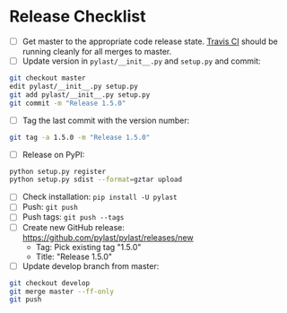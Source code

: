 # Release Checklist

* [ ] Get master to the appropriate code release state. [Travis CI](https://travis-ci.org/pylast/pylast) should be running cleanly for all merges to master.
* [ ] Update version in `pylast/__init__.py` and `setup.py` and commit:
```bash
git checkout master
edit pylast/__init__.py setup.py
git add pylast/__init__.py setup.py
git commit -m "Release 1.5.0"
```
* [ ] Tag the last commit with the version number:
```bash
git tag -a 1.5.0 -m "Release 1.5.0"
```
* [ ] Release on PyPI:
```bash
python setup.py register
python setup.py sdist --format=gztar upload
```
* [ ] Check installation: `pip install -U pylast`
* [ ] Push: `git push`
* [ ] Push tags: `git push --tags`
* [ ] Create new GitHub release: https://github.com/pylast/pylast/releases/new
  * Tag: Pick existing tag "1.5.0" 
  * Title: "Release 1.5.0"
* [ ] Update develop branch from master:
```bash
git checkout develop
git merge master --ff-only
git push
```
 
